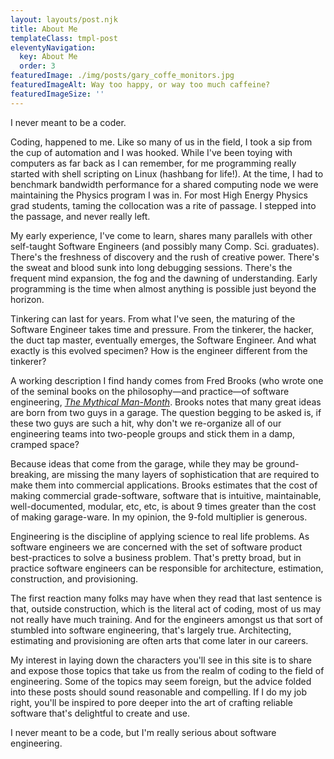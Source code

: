```yaml
---
layout: layouts/post.njk
title: About Me
templateClass: tmpl-post
eleventyNavigation:
  key: About Me
  order: 3
featuredImage: ./img/posts/gary_coffe_monitors.jpg
featuredImageAlt: Way too happy, or way too much caffeine?
featuredImageSize: ''
---
```


I never meant to be a coder. 

Coding, happened to me. Like so many of us in the field, I took a sip from the cup of automation and I was hooked. While I've been toying with computers as far back as I can remember, for me programming really started with shell scripting on Linux (hashbang for life!). At the time, I had to benchmark bandwidth performance for a shared computing node we were maintaining the Physics program I was in. For most High Energy Physics grad students, taming the collocation was a rite of passage. I stepped into the passage, and never really left.

My early experience, I've come to learn, shares many parallels with other self-taught Software Engineers (and possibly many Comp. Sci. graduates). There's the freshness of discovery and the rush of creative power. There's the sweat and blood sunk into long debugging sessions. There's the frequent mind expansion, the fog and the dawning of understanding. Early programming is the time when almost anything is possible just beyond the horizon.

Tinkering can last for years. From what I've seen, the maturing of the Software Engineer takes time and pressure. From the tinkerer, the hacker, the duct tap master, eventually emerges, the Software Engineer. And what exactly is this evolved specimen? How is the engineer different from the tinkerer? 

A working description I find handy comes from Fred Brooks (who wrote one of the seminal books on the philosophy&mdash;and practice&mdash;of software engineering, <a href="https://www.amazon.com/Mythical-Man-Month-Software-Engineering-Anniversary/dp/0201835959/" target="_blank">_The Mythical Man-Month_</a>. Brooks notes that many great ideas are born from two guys in a garage. The question begging to be asked is, if these two guys are such a hit, why don't we re-organize all of our engineering teams into two-people groups and stick them in a damp, cramped space? 

Because ideas that come from the garage, while they may be ground-breaking, are missing the many layers of sophistication that are required to make them into commercial applications. Brooks estimates that the cost of making commercial grade-software, software that is intuitive, maintainable, well-documented, modular, etc, etc, is about 9 times greater than the cost of making garage-ware. In my opinion, the 9-fold multiplier is generous.

Engineering is the discipline of applying science to real life problems. As software engineers we are concerned with the set of software product best-practices to solve a business problem. That's pretty broad, but in practice software engineers can be responsible for architecture, estimation, construction, and provisioning. 

The first reaction many folks may have when they read that last sentence is that, outside construction, which is the literal act of coding, most of us may not really have much training. And for the engineers amongst us that sort of stumbled into software engineering, that's largely true. Architecting, estimating and provisioning are often arts that come later in our careers. 

My interest in laying down the characters you'll see in this site is to share and expose those topics that take us from the realm of coding to the field of engineering. Some of the topics may seem foreign, but the advice folded into these posts should sound reasonable and compelling. If I do my job right, you'll be inspired to pore deeper into the art of crafting reliable software that's delightful to create and use.

I never meant to be a code, but I'm really serious about software engineering.

